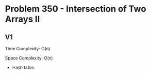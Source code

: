 # Problem 350 - Intersection of Two Arrays II

## V1

Time Complexity: O(n)

Space Complexity: O(n)

- Hash table.
